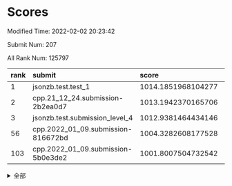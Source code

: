 # Scores

Modified Time: 2022-02-02 20:23:42

Submit Num: 207

All Rank Num: 125797

| rank |               submit               |       score        |       sigma        | pk_num |
| :--- | :--------------------------------- | :----------------- | :----------------- | :----- |
| 1    | jsonzb.test.test_1                 | 1014.1851968104277 | 0.8427267396938282 | 2428   |
| 2    | cpp.21_12_24.submission-2b2ea0d7   | 1013.1942370165706 | 0.7793666675579738 | 2430   |
| 3    | jsonzb.test.submission_level_4     | 1012.9381464434146 | 0.8287833636487425 | 2432   |
| 56   | cpp.2022_01_09.submission-816672bd | 1004.3282608177528 | 0.7273067600694294 | 2432   |
| 103  | cpp.2022_01_09.submission-5b0e3de2 | 1001.8007504732542 | 0.7135937129891894 | 2428   |


<details>
<summary>全部</summary>

| rank |                 submit                 |       score        |       sigma        | pk_num |
| :--- | :------------------------------------- | :----------------- | :----------------- | :----- |
| 1    | jsonzb.test.test_1                     | 1014.1851968104277 | 0.8427267396938282 | 2428   |
| 2    | cpp.21_12_24.submission-2b2ea0d7       | 1013.1942370165706 | 0.7793666675579738 | 2430   |
| 3    | jsonzb.test.submission_level_4         | 1012.9381464434146 | 0.8287833636487425 | 2432   |
| 4    | gobigger.level_3.submission_level_3_29 | 1011.7165880216556 | 0.7982052699818869 | 2431   |
| 5    | gobigger.level_3.submission_level_3_2  | 1011.6498326955252 | 0.7829018322388619 | 2428   |
| 6    | gobigger.level_3.submission_level_3_27 | 1011.5248804182366 | 0.7881870674604183 | 2432   |
| 7    | gobigger.level_3.submission_level_3_32 | 1011.375697973334  | 0.7974909406248565 | 2429   |
| 8    | gobigger.level_3.submission_level_3_49 | 1011.287294076541  | 0.7794926697461508 | 2430   |
| 9    | gobigger.level_3.submission_level_3_8  | 1011.0139726718987 | 0.774980942082166  | 2436   |
| 10   | gobigger.level_3.submission_level_3_16 | 1010.9136225963623 | 0.7664255405252364 | 2431   |
| 11   | gobigger.level_3.submission_level_3_35 | 1010.8960258054645 | 0.7673786951146142 | 2431   |
| 12   | gobigger.level_3.submission_level_3_20 | 1010.7975335515339 | 0.749859318926124  | 2431   |
| 13   | gobigger.level_3.submission_level_3_46 | 1010.7272405718761 | 0.7880877724786367 | 2431   |
| 14   | gobigger.level_3.submission_level_3_23 | 1010.6870310075124 | 0.7689609124109904 | 2434   |
| 15   | gobigger.level_3.submission_level_3_28 | 1010.6629828443139 | 0.770053816517302  | 2432   |
| 16   | gobigger.level_3.submission_level_3_26 | 1010.5550891587811 | 0.7600867229438056 | 2430   |
| 17   | gobigger.level_3.submission_level_3_39 | 1010.485723059337  | 0.7685617076366947 | 2428   |
| 18   | gobigger.level_3.submission_level_3_33 | 1010.3396318036479 | 0.7415082843976557 | 2433   |
| 19   | gobigger.level_3.submission_level_3_40 | 1010.1883765020647 | 0.7801181470300851 | 2433   |
| 20   | gobigger.level_3.submission_level_3_13 | 1010.1554370704276 | 0.7613100702159815 | 2432   |
| 21   | gobigger.level_3.submission_level_3_47 | 1010.1496209149532 | 0.7625194395014261 | 2434   |
| 22   | gobigger.level_3.submission_level_3_34 | 1010.071556102812  | 0.786335376309882  | 2428   |
| 23   | gobigger.level_3.submission_level_3_24 | 1010.0666005563365 | 0.7801073463348843 | 2433   |
| 24   | gobigger.level_3.submission_level_3_7  | 1009.9966807790825 | 0.7533150778687614 | 2432   |
| 25   | gobigger.level_3.submission_level_3_17 | 1009.975135707381  | 0.7506795073356848 | 2426   |
| 26   | gobigger.level_3.submission_level_3_11 | 1009.9421228328999 | 0.757398945833389  | 2432   |
| 27   | gobigger.level_3.submission_level_3_30 | 1009.8323019178871 | 0.7590738074418583 | 2426   |
| 28   | gobigger.level_3.submission_level_3_19 | 1009.7688045348078 | 0.748267230763401  | 2431   |
| 29   | gobigger.level_3.submission_level_3_22 | 1009.7154353875305 | 0.7534647584896206 | 2427   |
| 30   | gobigger.level_3.submission_level_3_37 | 1009.7083265647207 | 0.768234626287908  | 2432   |
| 31   | gobigger.level_3.submission_level_3_1  | 1009.6135700723082 | 0.761487902134736  | 2429   |
| 32   | gobigger.level_3.submission_level_3_41 | 1009.588824740711  | 0.7743653543037259 | 2425   |
| 33   | gobigger.level_3.submission_level_3_0  | 1009.5801141593522 | 0.7605856470976307 | 2434   |
| 34   | gobigger.level_3.submission_level_3_10 | 1009.561985858359  | 0.7470228214464879 | 2433   |
| 35   | gobigger.level_3.submission_level_3_12 | 1009.5141057730162 | 0.7414137967943646 | 2430   |
| 36   | gobigger.level_3.submission_level_3_6  | 1009.4636655207003 | 0.7550763460513846 | 2430   |
| 37   | gobigger.level_3.submission_level_3_25 | 1009.4338501827056 | 0.7600508690841303 | 2433   |
| 38   | gobigger.level_3.submission_level_3_31 | 1009.3989966616285 | 0.7550585738536603 | 2430   |
| 39   | gobigger.level_3.submission_level_3_4  | 1009.3969711372885 | 0.7541375244956433 | 2427   |
| 40   | gobigger.level_3.submission_level_3_43 | 1009.3925228924682 | 0.7689957075599738 | 2433   |
| 41   | gobigger.level_3.submission_level_3_44 | 1009.3847522181629 | 0.747277330023783  | 2428   |
| 42   | gobigger.level_3.submission_level_3_15 | 1009.343540343675  | 0.76712225993064   | 2434   |
| 43   | gobigger.level_3.submission_level_3_14 | 1009.2037327571302 | 0.7546074389091779 | 2434   |
| 44   | gobigger.level_3.submission_level_3_45 | 1009.1808002698796 | 0.764811106819112  | 2435   |
| 45   | gobigger.level_3.submission_level_3_5  | 1009.0011929209163 | 0.7809355108050713 | 2432   |
| 46   | gobigger.level_3.submission_level_3_18 | 1008.9916357370564 | 0.7587175223073699 | 2432   |
| 47   | gobigger.level_3.submission_level_3_42 | 1008.9543910621929 | 0.7477055454921412 | 2432   |
| 48   | gobigger.level_3.submission_level_3_38 | 1008.8976848764806 | 0.7513739950542703 | 2429   |
| 49   | gobigger.level_3.submission_level_3_36 | 1008.8599030335419 | 0.7610813559860727 | 2435   |
| 50   | gobigger.level_3.submission_level_3_9  | 1008.745437112713  | 0.7529830215086969 | 2427   |
| 51   | gobigger.level_3.submission_level_3_48 | 1008.6751470024952 | 0.7326551497892729 | 2426   |
| 52   | gobigger.level_3.submission_level_3_21 | 1008.6540674479089 | 0.7408145940164974 | 2431   |
| 53   | gobigger.level_3.submission_level_3_3  | 1008.3969128835287 | 0.7405986529950968 | 2430   |
| 54   | gobigger.level_1.submission_level_1_10 | 1004.6417876128079 | 0.7315214209820683 | 2434   |
| 55   | gobigger.level_1.submission_level_1_46 | 1004.4941373091604 | 0.720490718441256  | 2431   |
| 56   | cpp.2022_01_09.submission-816672bd     | 1004.3282608177528 | 0.7273067600694294 | 2432   |
| 57   | gobigger.level_1.submission_level_1_5  | 1004.3210087052375 | 0.7164423497864921 | 2429   |
| 58   | gobigger.level_1.submission_level_1_24 | 1004.2537446711234 | 0.7206019933865261 | 2432   |
| 59   | gobigger.level_1.submission_level_1_31 | 1004.247334972741  | 0.7149638087364668 | 2428   |
| 60   | gobigger.level_1.submission_level_1_4  | 1004.0641944936445 | 0.7172060584354845 | 2428   |
| 61   | gobigger.level_1.submission_level_1_23 | 1004.0464729388705 | 0.7121647371587085 | 2434   |
| 62   | gobigger.level_1.submission_level_1_25 | 1004.0435696895532 | 0.7061180964518663 | 2428   |
| 63   | gobigger.level_1.submission_level_1_12 | 1003.9735289835589 | 0.7314857267392626 | 2428   |
| 64   | gobigger.level_1.submission_level_1_41 | 1003.8985850567909 | 0.7195347543852258 | 2430   |
| 65   | gobigger.level_1.submission_level_1_26 | 1003.8842378553256 | 0.730736892858131  | 2431   |
| 66   | gobigger.level_1.submission_level_1_42 | 1003.7937911076615 | 0.7107170100672588 | 2431   |
| 67   | gobigger.level_1.submission_level_1_22 | 1003.7719212086062 | 0.7227026711088685 | 2436   |
| 68   | gobigger.level_1.submission_level_1_20 | 1003.7520164267999 | 0.7201284539152701 | 2429   |
| 69   | gobigger.level_1.submission_level_1_49 | 1003.7281299583993 | 0.7222754496035801 | 2427   |
| 70   | gobigger.level_1.submission_level_1_38 | 1003.7259538329832 | 0.7127817172519025 | 2434   |
| 71   | gobigger.level_1.submission_level_1_15 | 1003.6940550254503 | 0.7230060635019012 | 2430   |
| 72   | gobigger.level_1.submission_level_1_48 | 1003.5859640203557 | 0.725486654319188  | 2432   |
| 73   | gobigger.level_1.submission_level_1_29 | 1003.5800348951547 | 0.715572065242809  | 2434   |
| 74   | gobigger.level_1.submission_level_1_40 | 1003.5667828818977 | 0.7139789758714927 | 2429   |
| 75   | gobigger.level_1.submission_level_1_36 | 1003.5581411974639 | 0.7188371994857718 | 2433   |
| 76   | gobigger.level_1.submission_level_1_0  | 1003.5367987550665 | 0.7164656488859802 | 2432   |
| 77   | gobigger.level_1.submission_level_1_6  | 1003.5259788908519 | 0.7133672408182195 | 2431   |
| 78   | gobigger.level_1.submission_level_1_43 | 1003.4574820181757 | 0.7192816724726264 | 2424   |
| 79   | gobigger.level_1.submission_level_1_17 | 1003.4375071281852 | 0.7090659316735015 | 2437   |
| 80   | gobigger.level_1.submission_level_1_39 | 1003.427040818806  | 0.7128581411215564 | 2429   |
| 81   | gobigger.level_1.submission_level_1_1  | 1003.4251013820164 | 0.7143428371441716 | 2431   |
| 82   | gobigger.level_1.submission_level_1_9  | 1003.3753627848679 | 0.7098867708226916 | 2431   |
| 83   | gobigger.level_1.submission_level_1_34 | 1003.3637643045729 | 0.7104369363258752 | 2436   |
| 84   | gobigger.level_1.submission_level_1_44 | 1003.3570850339183 | 0.7132483044788411 | 2432   |
| 85   | gobigger.level_1.submission_level_1_30 | 1003.2212669028058 | 0.7139057810003514 | 2427   |
| 86   | gobigger.level_1.submission_level_1_28 | 1003.2081494137055 | 0.7120563471368389 | 2430   |
| 87   | gobigger.level_1.submission_level_1_32 | 1003.1534752432184 | 0.7108139753508875 | 2434   |
| 88   | gobigger.level_1.submission_level_1_19 | 1003.1130398413299 | 0.7193962125203587 | 2431   |
| 89   | gobigger.level_1.submission_level_1_16 | 1003.0038251456783 | 0.7103105578064811 | 2429   |
| 90   | gobigger.level_1.submission_level_1_18 | 1002.9440915623558 | 0.7169642963391826 | 2437   |
| 91   | gobigger.level_1.submission_level_1_21 | 1002.8234465860974 | 0.723523081755373  | 2431   |
| 92   | gobigger.level_1.submission_level_1_7  | 1002.8164243077737 | 0.7126663449667524 | 2432   |
| 93   | gobigger.level_1.submission_level_1_2  | 1002.7577558457551 | 0.7152398098058388 | 2433   |
| 94   | gobigger.level_1.submission_level_1_47 | 1002.7566129864189 | 0.7212897821281946 | 2429   |
| 95   | gobigger.level_1.submission_level_1_13 | 1002.7135918296693 | 0.7302929123954157 | 2428   |
| 96   | gobigger.level_1.submission_level_1_14 | 1002.6556848595873 | 0.7160680549721002 | 2432   |
| 97   | gobigger.level_1.submission_level_1_37 | 1002.635775765386  | 0.7233031504436004 | 2429   |
| 98   | gobigger.level_1.submission_level_1_8  | 1002.5846115858837 | 0.7188752446515586 | 2430   |
| 99   | gobigger.level_1.submission_level_1_45 | 1002.5727855795498 | 0.7239043928156064 | 2433   |
| 100  | gobigger.level_1.submission_level_1_27 | 1002.4956553338463 | 0.7124465750997906 | 2434   |
| 101  | gobigger.level_1.submission_level_1_3  | 1002.2741438692751 | 0.7101083331898941 | 2435   |
| 102  | gobigger.level_1.submission_level_1_11 | 1002.0584978196764 | 0.718826270338123  | 2430   |
| 103  | cpp.2022_01_09.submission-5b0e3de2     | 1001.8007504732542 | 0.7135937129891894 | 2428   |
| 104  | gobigger.level_1.submission_level_1_35 | 1001.6601145638034 | 0.7119125200852492 | 2429   |
| 105  | gobigger.level_1.submission_level_1_33 | 1001.4817134040555 | 0.7216845639434695 | 2432   |
| 106  | gobigger.random.submission_random_22   | 997.64085606955    | 0.7109150904461133 | 2431   |
| 107  | gobigger.random.submission_random_32   | 997.1799795388472  | 0.7022137434213512 | 2434   |
| 108  | gobigger.random.submission_random_12   | 997.0605050848543  | 0.7096478896721624 | 2431   |
| 109  | gobigger.random.submission_random_19   | 996.907447401018   | 0.7047456296016958 | 2426   |
| 110  | gobigger.random.submission_random_48   | 996.7867340115795  | 0.6996643740755345 | 2430   |
| 111  | gobigger.random.submission_random_28   | 996.6412136746874  | 0.715006713508615  | 2426   |
| 112  | gobigger.random.submission_random_41   | 996.5793942938211  | 0.7112821035351471 | 2432   |
| 113  | gobigger.random.submission_random_40   | 996.575091453487   | 0.7148117117748296 | 2434   |
| 114  | gobigger.random.submission_random_21   | 996.4733241228648  | 0.713565618936657  | 2431   |
| 115  | gobigger.random.submission_random_42   | 996.4717095587083  | 0.7274242657868417 | 2431   |
| 116  | gobigger.random.submission_random_49   | 996.4505249170005  | 0.7047710125456854 | 2434   |
| 117  | gobigger.random.submission_random_6    | 996.4084278490649  | 0.7145181388389936 | 2430   |
| 118  | gobigger.random.submission_random_24   | 996.3692410458273  | 0.7104250833576309 | 2430   |
| 119  | gobigger.random.submission_random_31   | 996.2267729322359  | 0.7115264714873318 | 2431   |
| 120  | gobigger.random.submission_random_39   | 996.1981303718587  | 0.7112942690197938 | 2432   |
| 121  | gobigger.random.submission_random_16   | 996.1863940658594  | 0.7151903206725299 | 2435   |
| 122  | gobigger.random.submission_random_1    | 996.1619254843774  | 0.7010533740141941 | 2430   |
| 123  | gobigger.random.submission_random_46   | 996.1096697097726  | 0.7113675181343225 | 2436   |
| 124  | gobigger.random.submission_random_38   | 996.0960858948412  | 0.7125163630597499 | 2434   |
| 125  | gobigger.random.submission_random_25   | 996.0795003699833  | 0.6978791894434221 | 2433   |
| 126  | gobigger.random.submission_random_27   | 996.0670944129071  | 0.7115411276287621 | 2429   |
| 127  | gobigger.random.submission_random_23   | 996.0629527868095  | 0.7076931280927862 | 2429   |
| 128  | gobigger.random.submission_random_36   | 996.04971979151    | 0.7027816970922081 | 2427   |
| 129  | gobigger.random.submission_random_10   | 996.0460785187092  | 0.7147755243498853 | 2430   |
| 130  | gobigger.random.submission_random_29   | 995.9624120760423  | 0.706940345161782  | 2434   |
| 131  | gobigger.random.submission_random_9    | 995.9274031481656  | 0.7019504725049484 | 2429   |
| 132  | gobigger.random.submission_random_26   | 995.9118448355084  | 0.7110111518722605 | 2429   |
| 133  | gobigger.random.submission_random_30   | 995.8949842526225  | 0.7227076744683396 | 2432   |
| 134  | gobigger.random.submission_random_11   | 995.88464381745    | 0.7070100996254843 | 2435   |
| 135  | gobigger.random.submission_random_8    | 995.6704657339579  | 0.7044870773574787 | 2427   |
| 136  | gobigger.random.submission_random_15   | 995.6605669287405  | 0.7111725954910836 | 2430   |
| 137  | gobigger.random.submission_random_47   | 995.5905740901527  | 0.7027290692322179 | 2434   |
| 138  | gobigger.random.submission_random_17   | 995.580942848881   | 0.7098481726092428 | 2432   |
| 139  | gobigger.random.submission_random_4    | 995.5656420624339  | 0.7224465954832782 | 2431   |
| 140  | gobigger.random.submission_random_34   | 995.5111303739682  | 0.7204471461582612 | 2426   |
| 141  | gobigger.random.submission_random_44   | 995.5030881148779  | 0.7210226812153854 | 2430   |
| 142  | gobigger.random.submission_random_45   | 995.4663289566712  | 0.6975691068092366 | 2434   |
| 143  | gobigger.random.submission_random_2    | 995.3955759606993  | 0.7249146035392392 | 2429   |
| 144  | gobigger.random.submission_random_5    | 995.3471063160976  | 0.7031257323085832 | 2427   |
| 145  | gobigger.random.submission_random_18   | 995.3136708798909  | 0.7053949053859501 | 2427   |
| 146  | gobigger.random.submission_random_3    | 995.2913886463022  | 0.7186569789696778 | 2433   |
| 147  | gobigger.random.submission_random_13   | 995.2177306960226  | 0.7042797430130839 | 2434   |
| 148  | gobigger.random.submission_random_20   | 995.0072377132361  | 0.7183601844938203 | 2431   |
| 149  | gobigger.random.submission_random_7    | 995.0012468698983  | 0.7014739114076427 | 2428   |
| 150  | gobigger.random.submission_random_37   | 994.9868752406619  | 0.7091813750465282 | 2432   |
| 151  | gobigger.random.submission_random_43   | 994.8762492440837  | 0.7171447520966325 | 2429   |
| 152  | gobigger.random.submission_random_35   | 994.6908408062812  | 0.7278259698790377 | 2430   |
| 153  | gobigger.random.submission_random_14   | 994.6344105350692  | 0.7166748468614368 | 2427   |
| 154  | gobigger.random.submission_random_33   | 994.5549124621106  | 0.7215949726788844 | 2428   |
| 155  | gobigger.level_2.submission_level_2_34 | 993.9295255974041  | 0.7411447159713751 | 2436   |
| 156  | gobigger.level_2.submission_level_2_20 | 993.7657384566302  | 0.737910623156166  | 2430   |
| 157  | gobigger.random.submission_random_0    | 993.6825367833579  | 0.7122940900366372 | 2424   |
| 158  | gobigger.level_2.submission_level_2_8  | 993.1727980697117  | 0.731535349865446  | 2435   |
| 159  | gobigger.level_2.submission_level_2_31 | 993.1280259699621  | 0.7273828366291549 | 2437   |
| 160  | gobigger.level_2.submission_level_2_10 | 993.1037170403964  | 0.7405595138268587 | 2436   |
| 161  | gobigger.level_2.submission_level_2_39 | 993.0587079372563  | 0.740002559807745  | 2433   |
| 162  | gobigger.level_2.submission_level_2_36 | 992.9086225258816  | 0.7402305805096469 | 2432   |
| 163  | gobigger.level_2.submission_level_2_40 | 992.8315082672353  | 0.715991699468575  | 2423   |
| 164  | gobigger.level_2.submission_level_2_19 | 992.7605915698359  | 0.7383996827582395 | 2434   |
| 165  | gobigger.level_2.submission_level_2_1  | 992.7431764777149  | 0.716775711235327  | 2431   |
| 166  | gobigger.level_2.submission_level_2_49 | 992.6970660493612  | 0.7295451703117507 | 2425   |
| 167  | gobigger.level_2.submission_level_2_37 | 992.6449815941102  | 0.7457450709841744 | 2429   |
| 168  | gobigger.level_2.submission_level_2_23 | 992.6363333155143  | 0.7311085575336428 | 2425   |
| 169  | gobigger.level_2.submission_level_2_2  | 992.6210289264169  | 0.7317855895500827 | 2426   |
| 170  | gobigger.level_2.submission_level_2_0  | 992.5749263658242  | 0.7457424859102234 | 2436   |
| 171  | gobigger.level_2.submission_level_2_11 | 992.5548679229944  | 0.7558976305048778 | 2435   |
| 172  | gobigger.level_2.submission_level_2_28 | 992.4980661853987  | 0.7549418446746948 | 2424   |
| 173  | gobigger.level_2.submission_level_2_21 | 992.4726387105154  | 0.7339869579531471 | 2431   |
| 174  | gobigger.level_2.submission_level_2_46 | 992.4611609074032  | 0.7427509840185708 | 2430   |
| 175  | gobigger.level_2.submission_level_2_17 | 992.4407702912442  | 0.7305585924037533 | 2430   |
| 176  | gobigger.level_2.submission_level_2_7  | 992.3318046292992  | 0.7435804706573748 | 2430   |
| 177  | gobigger.level_2.submission_level_2_6  | 992.2030292924129  | 0.7314126173480449 | 2429   |
| 178  | gobigger.level_2.submission_level_2_45 | 992.1989713175042  | 0.7391603876889192 | 2436   |
| 179  | gobigger.level_2.submission_level_2_3  | 992.1469137948062  | 0.7309268761046588 | 2431   |
| 180  | gobigger.level_2.submission_level_2_16 | 992.1161431307705  | 0.7514783952729808 | 2427   |
| 181  | gobigger.level_2.submission_level_2_13 | 992.0645953719592  | 0.7426861829983166 | 2430   |
| 182  | gobigger.level_2.submission_level_2_26 | 992.0416989910849  | 0.7338279991547592 | 2432   |
| 183  | gobigger.level_2.submission_level_2_48 | 991.9828855255514  | 0.7408324487245826 | 2430   |
| 184  | gobigger.level_2.submission_level_2_38 | 991.9485726145535  | 0.7403786251559918 | 2431   |
| 185  | gobigger.level_2.submission_level_2_27 | 991.8900794287464  | 0.746982182763251  | 2432   |
| 186  | gobigger.level_2.submission_level_2_22 | 991.8454031245062  | 0.7311805995733008 | 2432   |
| 187  | gobigger.level_2.submission_level_2_44 | 991.8188576720664  | 0.7728868460090405 | 2433   |
| 188  | gobigger.level_2.submission_level_2_14 | 991.8148821336354  | 0.7309985875002627 | 2430   |
| 189  | gobigger.level_2.submission_level_2_33 | 991.7951715094075  | 0.7341708969867718 | 2431   |
| 190  | gobigger.level_2.submission_level_2_29 | 991.7812245718706  | 0.7556462688640478 | 2432   |
| 191  | gobigger.level_2.submission_level_2_35 | 991.6914420612433  | 0.7568509567890556 | 2423   |
| 192  | gobigger.level_2.submission_level_2_12 | 991.6162129371224  | 0.7578410283207243 | 2434   |
| 193  | gobigger.level_2.submission_level_2_41 | 991.546560976743   | 0.7334003351375692 | 2430   |
| 194  | gobigger.level_2.submission_level_2_32 | 991.5064088894493  | 0.7587406785328668 | 2435   |
| 195  | gobigger.level_2.submission_level_2_30 | 991.4256108299063  | 0.7632374685196138 | 2429   |
| 196  | gobigger.level_2.submission_level_2_15 | 991.3757350587398  | 0.7571030933259295 | 2429   |
| 197  | gobigger.level_2.submission_level_2_42 | 991.2025180014429  | 0.7464227658276394 | 2433   |
| 198  | gobigger.level_2.submission_level_2_24 | 991.2001177488014  | 0.7639896805456199 | 2433   |
| 199  | gobigger.level_2.submission_level_2_5  | 990.9961815962604  | 0.7505652553354375 | 2432   |
| 200  | gobigger.level_2.submission_level_2_25 | 990.9428158924495  | 0.7593684092955477 | 2431   |
| 201  | gobigger.level_2.submission_level_2_18 | 990.8351125271296  | 0.7647098882154694 | 2430   |
| 202  | gobigger.level_2.submission_level_2_43 | 990.7459061477826  | 0.7887978504794734 | 2433   |
| 203  | gobigger.level_2.submission_level_2_9  | 990.66955248483    | 0.7583468950955385 | 2428   |
| 204  | gobigger.level_2.submission_level_2_4  | 990.5174690225286  | 0.7884271224996532 | 2432   |
| 205  | gobigger.level_2.submission_level_2_47 | 990.4061888479212  | 0.7598321285895302 | 2432   |
| 206  | gobigger.none.submission_none_0        | 976.4337815420587  | 1.443146205268715  | 2430   |
| 207  | gobigger.none.submission_none_1        | 976.2779684103429  | 1.3918121372037444 | 2437   |

</details>